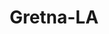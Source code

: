 ---
title: Gretna-LA
slug: gretna-la
f_state:
- cms/state/louisiana.md
f_locations:
- cms/payday-loan/a-check-cashiers-349.md
- cms/payday-loan/a-check-cashier-609.md
- cms/payday-loan/advance-america-1807.md
- cms/payday-loan/advance-america-1825.md
- cms/payday-loan/allied-cash-advance-3897.md
- cms/payday-loan/approved-cash-advance-4700.md
- cms/payday-loan/cash-plus-8228.md
- cms/payday-loan/check-mart-of-louisiana-13795.md
- cms/payday-loan/easy-money-emg-16613.md
- cms/payday-loan/easy-money-of-louisiana-16656.md
- cms/payday-loan/ez-cash-17238.md
- cms/payday-loan/money-mart-2504-21557.md
- cms/payday-loan/quik-cash-check-cashing-25560.md
- cms/payday-loan/south-ern-payday-26601.md
updated-on: '2024-05-30T13:41:28.615Z'
created-on: '2024-05-30T13:41:28.615Z'
published-on: '2024-05-30T13:54:32.469Z'
f_city: Gretna
layout: '[city].html'
tags: city
---